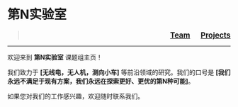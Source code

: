 # 第N实验室
> <div style="text-align: right;">
>  <a href="./team.md" style="font-weight: bold; font-size: 1.2em; margin-right: 20px;">Team</a>
>  <a href="./projects.md" style="font-weight: bold; font-size: 1.2em;">Projects</a>
---

欢迎来到 **第N实验室** 课题组主页！

我们致力于 **[无线电，无人机，测向小车]** 等前沿领域的研究。我们的口号是 **[我们永远不满足于现有方案，我们永远在探索更好、更优的第N种可能]**。









如果您对我们的工作感兴趣，欢迎随时联系我们。
